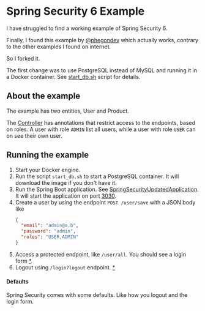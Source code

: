 # Spring Security 6 Example

I have struggled to find a working example of Spring Security 6.

Finally, I found this example by [@phegondev](https://github.com/phegondev) which actually works, contrary
to the other examples I found on internet.

So I forked it.

The first change was to use PostgreSQL instead of MySQL and running it in a Docker 
container. See [start_db.sh](start_db.sh) script for details.

## About the example

The example has two entities, User and Product. 

The [Controller](src%2Fmain%2Fjava%2Fcom%2FspringSecurityUpdated%2FspringSecurityUpdated%2Fcontroller%2FController.java)
has annotations that restrict access to the endpoints, based
on roles. A user with role `ADMIN` list all users, while a user with role 
`USER` can on see their own user.

## Running the example

1. Start your Docker engine.
2. Run the script `start_db.sh` to start a PostgreSQL container. It will
download the image if you don't have it.
3. Run the Spring Boot application. See [SpringSecurityUpdatedApplication](src%2Fmain%2Fjava%2Fcom%2FspringSecurityUpdated%2FspringSecurityUpdated%2FSpringSecurityUpdatedApplication.java).
It will start the application on port [3030](http://localhost:3030).
4. Create a user by using the endpoint `POST /user/save` with a JSON body like
    ```json
    {
      "email": "admin@a.b",
      "password": "admin",
      "roles": "USER,ADMIN"
    }
    ```
5. Access a protected endpoint, like `/user/all`. You should see a login form [*](#defaults).
6. Logout using `/login?logout` endpoint. [*](#defaults)

#### Defaults
Spring Security comes with some defaults. Like how you logout and the login form.
